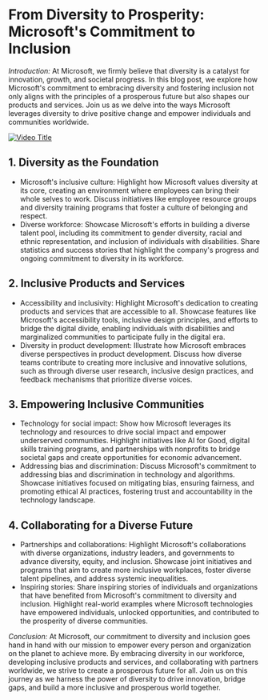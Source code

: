 # From Diversity to Prosperity: Microsoft's Commitment to Inclusion

*Introduction:*
At Microsoft, we firmly believe that diversity is a catalyst for innovation, growth, and societal progress. In this blog post, we explore how Microsoft's commitment to embracing diversity and fostering inclusion not only aligns with the principles of a prosperous future but also shapes our products and services. Join us as we delve into the ways Microsoft leverages diversity to drive positive change and empower individuals and communities worldwide.

[![Video Title](https://img.youtube.com/vi/0ToxfLHTgN0/maxresdefault.jpg)](https://www.youtube.com/watch?v=0ToxfLHTgN0)


## 1. Diversity as the Foundation

- Microsoft's inclusive culture: Highlight how Microsoft values diversity at its core, creating an environment where employees can bring their whole selves to work. Discuss initiatives like employee resource groups and diversity training programs that foster a culture of belonging and respect.
- Diverse workforce: Showcase Microsoft's efforts in building a diverse talent pool, including its commitment to gender diversity, racial and ethnic representation, and inclusion of individuals with disabilities. Share statistics and success stories that highlight the company's progress and ongoing commitment to diversity in its workforce.

## 2. Inclusive Products and Services

- Accessibility and inclusivity: Highlight Microsoft's dedication to creating products and services that are accessible to all. Showcase features like Microsoft's accessibility tools, inclusive design principles, and efforts to bridge the digital divide, enabling individuals with disabilities and marginalized communities to participate fully in the digital era.
- Diversity in product development: Illustrate how Microsoft embraces diverse perspectives in product development. Discuss how diverse teams contribute to creating more inclusive and innovative solutions, such as through diverse user research, inclusive design practices, and feedback mechanisms that prioritize diverse voices.

## 3. Empowering Inclusive Communities

- Technology for social impact: Show how Microsoft leverages its technology and resources to drive social impact and empower underserved communities. Highlight initiatives like AI for Good, digital skills training programs, and partnerships with nonprofits to bridge societal gaps and create opportunities for economic advancement.
- Addressing bias and discrimination: Discuss Microsoft's commitment to addressing bias and discrimination in technology and algorithms. Showcase initiatives focused on mitigating bias, ensuring fairness, and promoting ethical AI practices, fostering trust and accountability in the technology landscape.

## 4. Collaborating for a Diverse Future

- Partnerships and collaborations: Highlight Microsoft's collaborations with diverse organizations, industry leaders, and governments to advance diversity, equity, and inclusion. Showcase joint initiatives and programs that aim to create more inclusive workplaces, foster diverse talent pipelines, and address systemic inequalities.
- Inspiring stories: Share inspiring stories of individuals and organizations that have benefited from Microsoft's commitment to diversity and inclusion. Highlight real-world examples where Microsoft technologies have empowered individuals, unlocked opportunities, and contributed to the prosperity of diverse communities.

*Conclusion:*
At Microsoft, our commitment to diversity and inclusion goes hand in hand with our mission to empower every person and organization on the planet to achieve more. By embracing diversity in our workforce, developing inclusive products and services, and collaborating with partners worldwide, we strive to create a prosperous future for all. Join us on this journey as we harness the power of diversity to drive innovation, bridge gaps, and build a more inclusive and prosperous world together.
